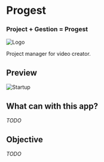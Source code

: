 # Progest

### Project + Gestion = Progest

![Logo](https://github.com/NaruseNia/Progest/blob/main/src-tauri/icons/icon.png?raw=true "Logo")

Project manager for video creator.

## Preview

![](https://i.imgur.com/NOUslLR.png "Startup")

## What can with this app?

_TODO_

## Objective

_TODO_
